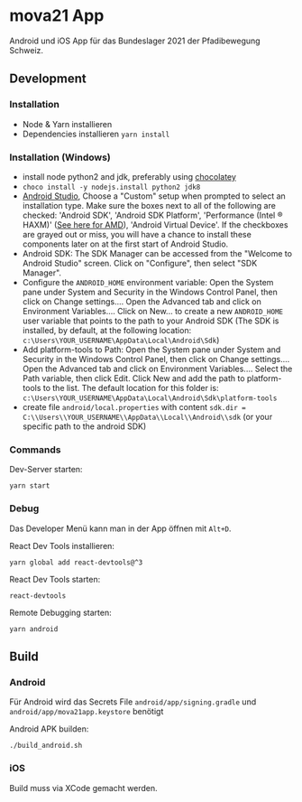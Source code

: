 # mova21 App

Android und iOS App für das Bundeslager 2021 der Pfadibewegung Schweiz.

## Development

### Installation

- Node & Yarn installieren
- Dependencies installieren `yarn install`

### Installation (Windows)

- install node python2 and jdk, preferably using [chocolatey](https://chocolatey.org/docs/installation)
- `choco install -y nodejs.install python2 jdk8`
- [Android Studio](https://developer.android.com/studio), Choose a "Custom" setup when prompted to select an installation type. Make sure the boxes next to all of the following are checked: 'Android SDK', 'Android SDK Platform', 'Performance (Intel ® HAXM)' ([See here for AMD](https://android-developers.googleblog.com/2018/07/android-emulator-amd-processor-hyper-v.html)), 'Android Virtual Device'. If the checkboxes are grayed out or miss, you will have a chance to install these components later on at the first start of Android Studio.
- Android SDK: The SDK Manager can be accessed from the "Welcome to Android Studio" screen. Click on "Configure", then select "SDK Manager".
- Configure the `ANDROID_HOME` environment variable: Open the System pane under System and Security in the Windows Control Panel, then click on Change settings.... Open the Advanced tab and click on Environment Variables.... Click on New... to create a new `ANDROID_HOME` user variable that points to the path to your Android SDK (The SDK is installed, by default, at the following location: `c:\Users\YOUR_USERNAME\AppData\Local\Android\Sdk`)
- Add platform-tools to Path: Open the System pane under System and Security in the Windows Control Panel, then click on Change settings.... Open the Advanced tab and click on Environment Variables.... Select the Path variable, then click Edit. Click New and add the path to platform-tools to the list. The default location for this folder is: `c:\Users\YOUR_USERNAME\AppData\Local\Android\Sdk\platform-tools`
- create file `android/local.properties` with content `sdk.dir = C:\\Users\\YOUR_USERNAME\\AppData\\Local\\Android\\sdk` (or your specific path to the android SDK)


### Commands

Dev-Server starten:

    yarn start

### Debug

Das Developer Menü kann man in der App öffnen mit `Alt+D`.

React Dev Tools installieren:

    yarn global add react-devtools@^3

React Dev Tools starten:

    react-devtools

Remote Debugging starten:

    yarn android

## Build


### Android

Für Android wird das Secrets File `android/app/signing.gradle` und `android/app/mova21app.keystore` benötigt

Android APK builden:

    ./build_android.sh

### iOS

Build muss via XCode gemacht werden.
